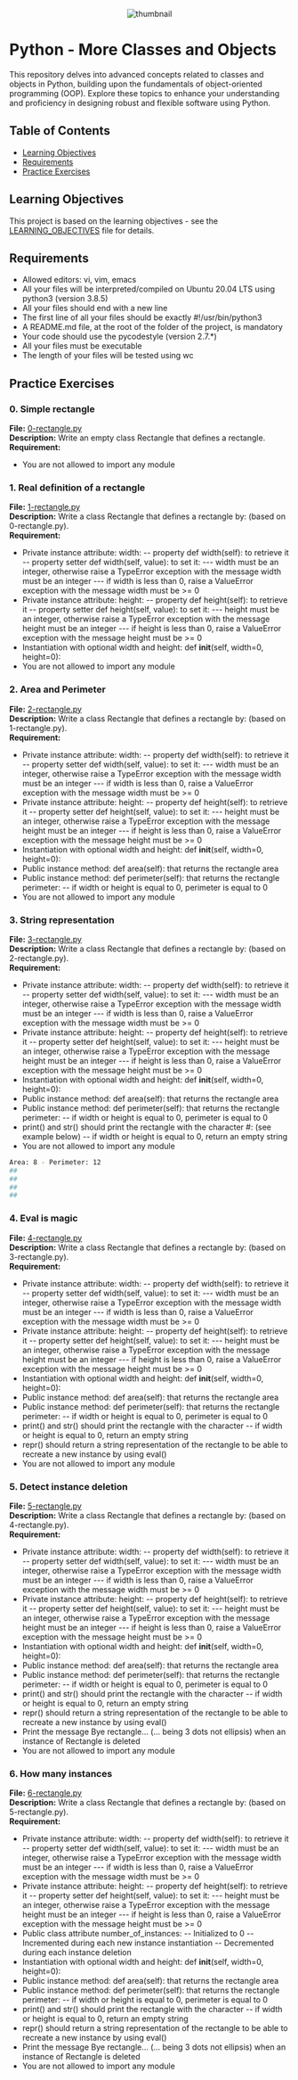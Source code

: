 <p align="center">
<img src="https://s3.eu-west-3.amazonaws.com/hbtn.intranet.project.files/holbertonschool-higher-level_programming+/247/oop-meme.jpg" alt="thumbnail">
</p>

# Python - More Classes and Objects

This repository delves into advanced concepts related to classes and objects in Python, building upon the fundamentals of object-oriented programming (OOP). Explore these topics to enhance your understanding and proficiency in designing robust and flexible software using Python.

## Table of Contents
- [Learning Objectives](#learning-objectives)
- [Requirements](#requirements)
- [Practice Exercises](#practice-exercises)
## Learning Objectives

This project is based on the learning objectives - see the [LEARNING_OBJECTIVES](https://github.com/Goaty-yagi/holbertonschool-higher_level_programming/blob/main/python-more_classes/LEANING_OBJECTIVES.md) file for details.

## Requirements
- Allowed editors: vi, vim, emacs
- All your files will be interpreted/compiled on Ubuntu 20.04 LTS using python3 (version 3.8.5)
- All your files should end with a new line
- The first line of all your files should be exactly #!/usr/bin/python3
- A README.md file, at the root of the folder of the project, is mandatory
- Your code should use the pycodestyle (version 2.7.*)
- All your files must be executable
- The length of your files will be tested using wc

## Practice Exercises

### 0. Simple rectangle

**File:** [0-rectangle.py](https://github.com/Goaty-yagi/holbertonschool-higher_level_programming/blob/main/python-more_classes/0-rectangle.py)<br>
**Description:** Write an empty class Rectangle that defines a rectangle.<br>
**Requirement:** <br>
- You are not allowed to import any module

### 1. Real definition of a rectangle

**File:** [1-rectangle.py](https://github.com/Goaty-yagi/holbertonschool-higher_level_programming/blob/main/python-more_classes/1-rectangle.py)<br>
**Description:** Write a class Rectangle that defines a rectangle by: (based on 0-rectangle.py).<br>
**Requirement:** <br>
- Private instance attribute: width:
-- property def width(self): to retrieve it
-- property setter def width(self, value): to set it:
--- width must be an integer, otherwise raise a TypeError exception with the message width must be an integer
--- if width is less than 0, raise a ValueError exception with the message width must be >= 0
- Private instance attribute: height:
-- property def height(self): to retrieve it
-- property setter def height(self, value): to set it:
--- height must be an integer, otherwise raise a TypeError exception with the message height must be an integer
--- if height is less than 0, raise a ValueError exception with the message height must be >= 0
- Instantiation with optional width and height: def __init__(self, width=0, height=0):
- You are not allowed to import any module


### 2. Area and Perimeter

**File:** [2-rectangle.py](https://github.com/Goaty-yagi/holbertonschool-higher_level_programming/blob/main/python-more_classes/2-rectangle.py)<br>
**Description:** Write a class Rectangle that defines a rectangle by: (based on 1-rectangle.py).<br>
**Requirement:** <br>
- Private instance attribute: width:
-- property def width(self): to retrieve it
-- property setter def width(self, value): to set it:
--- width must be an integer, otherwise raise a TypeError exception with the message width must be an integer
--- if width is less than 0, raise a ValueError exception with the message width must be >= 0
- Private instance attribute: height:
-- property def height(self): to retrieve it
-- property setter def height(self, value): to set it:
--- height must be an integer, otherwise raise a TypeError exception with the message height must be an integer
--- if height is less than 0, raise a ValueError exception with the message height must be >= 0
- Instantiation with optional width and height: def __init__(self, width=0, height=0):
- Public instance method: def area(self): that returns the rectangle area
- Public instance method: def perimeter(self): that returns the rectangle perimeter:
-- if width or height is equal to 0, perimeter is equal to 0
- You are not allowed to import any module

### 3. String representation

**File:** [3-rectangle.py](https://github.com/Goaty-yagi/holbertonschool-higher_level_programming/blob/main/python-more_classes/3-rectangle.py)<br>
**Description:** Write a class Rectangle that defines a rectangle by: (based on 2-rectangle.py).<br>
**Requirement:** <br>
- Private instance attribute: width:
-- property def width(self): to retrieve it
-- property setter def width(self, value): to set it:
--- width must be an integer, otherwise raise a TypeError exception with the message width must be an integer
--- if width is less than 0, raise a ValueError exception with the message width must be >= 0
- Private instance attribute: height:
-- property def height(self): to retrieve it
-- property setter def height(self, value): to set it:
--- height must be an integer, otherwise raise a TypeError exception with the message height must be an integer
--- if height is less than 0, raise a ValueError exception with the message height must be >= 0
- Instantiation with optional width and height: def __init__(self, width=0, height=0):
- Public instance method: def area(self): that returns the rectangle area
- Public instance method: def perimeter(self): that returns the rectangle perimeter:
-- if width or height is equal to 0, perimeter is equal to 0
- print() and str() should print the rectangle with the character #: (see example below)
-- if width or height is equal to 0, return an empty string
- You are not allowed to import any module
```bash
Area: 8 - Perimeter: 12
##
##
##
##
```

### 4. Eval is magic

**File:** [4-rectangle.py](https://github.com/Goaty-yagi/holbertonschool-higher_level_programming/blob/main/python-more_classes/4-rectangle.py)<br>
**Description:** Write a class Rectangle that defines a rectangle by: (based on 3-rectangle.py).<br>
**Requirement:** <br>
- Private instance attribute: width:
-- property def width(self): to retrieve it
-- property setter def width(self, value): to set it:
--- width must be an integer, otherwise raise a TypeError exception with the message width must be an integer
--- if width is less than 0, raise a ValueError exception with the message width must be >= 0
- Private instance attribute: height:
-- property def height(self): to retrieve it
-- property setter def height(self, value): to set it:
--- height must be an integer, otherwise raise a TypeError exception with the message height must be an integer
--- if height is less than 0, raise a ValueError exception with the message height must be >= 0
- Instantiation with optional width and height: def __init__(self, width=0, height=0):
- Public instance method: def area(self): that returns the rectangle area
- Public instance method: def perimeter(self): that returns the rectangle perimeter:
-- if width or height is equal to 0, perimeter is equal to 0
- print() and str() should print the rectangle with the character
-- if width or height is equal to 0, return an empty string
- repr() should return a string representation of the rectangle to be able to recreate a new instance by using eval()
- You are not allowed to import any module

### 5. Detect instance deletion

**File:** [5-rectangle.py](https://github.com/Goaty-yagi/holbertonschool-higher_level_programming/blob/main/python-more_classes/5-rectangle.py)<br>
**Description:** Write a class Rectangle that defines a rectangle by: (based on 4-rectangle.py).<br>
**Requirement:** <br>
- Private instance attribute: width:
-- property def width(self): to retrieve it
-- property setter def width(self, value): to set it:
--- width must be an integer, otherwise raise a TypeError exception with the message width must be an integer
--- if width is less than 0, raise a ValueError exception with the message width must be >= 0
- Private instance attribute: height:
-- property def height(self): to retrieve it
-- property setter def height(self, value): to set it:
--- height must be an integer, otherwise raise a TypeError exception with the message height must be an integer
--- if height is less than 0, raise a ValueError exception with the message height must be >= 0
- Instantiation with optional width and height: def __init__(self, width=0, height=0):
- Public instance method: def area(self): that returns the rectangle area
- Public instance method: def perimeter(self): that returns the rectangle perimeter:
-- if width or height is equal to 0, perimeter is equal to 0
- print() and str() should print the rectangle with the character
-- if width or height is equal to 0, return an empty string
- repr() should return a string representation of the rectangle to be able to recreate a new instance by using eval()
- Print the message Bye rectangle... (... being 3 dots not ellipsis) when an instance of Rectangle is deleted
- You are not allowed to import any module


### 6. How many instances

**File:** [6-rectangle.py](https://github.com/Goaty-yagi/holbertonschool-higher_level_programming/blob/main/python-more_classes/6-rectangle.py)<br>
**Description:** Write a class Rectangle that defines a rectangle by: (based on 5-rectangle.py).<br>
**Requirement:** <br>
- Private instance attribute: width:
-- property def width(self): to retrieve it
-- property setter def width(self, value): to set it:
--- width must be an integer, otherwise raise a TypeError exception with the message width must be an integer
--- if width is less than 0, raise a ValueError exception with the message width must be >= 0
- Private instance attribute: height:
-- property def height(self): to retrieve it
-- property setter def height(self, value): to set it:
--- height must be an integer, otherwise raise a TypeError exception with the message height must be an integer
--- if height is less than 0, raise a ValueError exception with the message height must be >= 0
- Public class attribute number_of_instances:
-- Initialized to 0
-- Incremented during each new instance instantiation
-- Decremented during each instance deletion
- Instantiation with optional width and height: def __init__(self, width=0, height=0):
- Public instance method: def area(self): that returns the rectangle area
- Public instance method: def perimeter(self): that returns the rectangle perimeter:
-- if width or height is equal to 0, perimeter is equal to 0
- print() and str() should print the rectangle with the character
-- if width or height is equal to 0, return an empty string
- repr() should return a string representation of the rectangle to be able to recreate a new instance by using eval()
- Print the message Bye rectangle... (... being 3 dots not ellipsis) when an instance of Rectangle is deleted
- You are not allowed to import any module